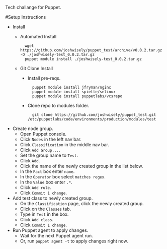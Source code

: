 Tech challange for Puppet.

#Setup Instructions
- Install
	- Automated Install
	
			wget https://github.com/joshwisely/puppet_test/archive/v0.0.2.tar.gz -O ./joshwisely-test_0.0.2.tar.gz
			puppet module install ./joshwisely-test_0.0.2.tar.gz
			
	- Git Clone Install
		- Install pre-reqs.
		
				puppet module install jfryman/nginx
				puppet module install spiette/selinux
				puppet module install puppetlabs/vcsrepo
				
		- Clone repo to modules folder.
			
				git clone https://github.com/joshwisely/puppet_test.git /etc/puppetlabs/code/environments/production/modules/test
				
- Create node group.
	- Open Puppet console.
	- Click `Nodes` in the left nav bar.
	- Click `Classification` in the middle nav bar.
	- Click `Add Group...`.
	- Set the group name to `Test`.
	- Click `Add`.
	- Click the name of the newly created group in the list below.
	- In the `Fact` box enter `name`.
	- In the `Operator` box select `matches regex`.
	- In the `Value` box enter `.*`.
	- Click `Add rule`.
	- Click `Commit 1 change`.
- Add test class to newly created group.
	- On the `Classification` page, click the newly created group.
	- Click on the `Classes` tab.
	- Type in `Test` in the box.
	- Click `Add class`.
	- Click `Commit 1 change`.
- Run Puppet agent to apply changes.
	- Wait for the next Puppet agent run.
	- Or, run `puppet agent -t` to apply changes right now.